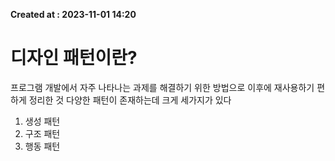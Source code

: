 **Created at : 2023-11-01 14:20**
# 디자인 패턴이란?
프로그램 개발에서 자주 나타나는 과제를 해결하기 위한 방법으로 이후에 재사용하기 편하게 정리한 것
다양한 패턴이 존재하는데 크게 세가지가 있다

1. 생성 패턴
2. 구조 패턴
3. 행동 패턴